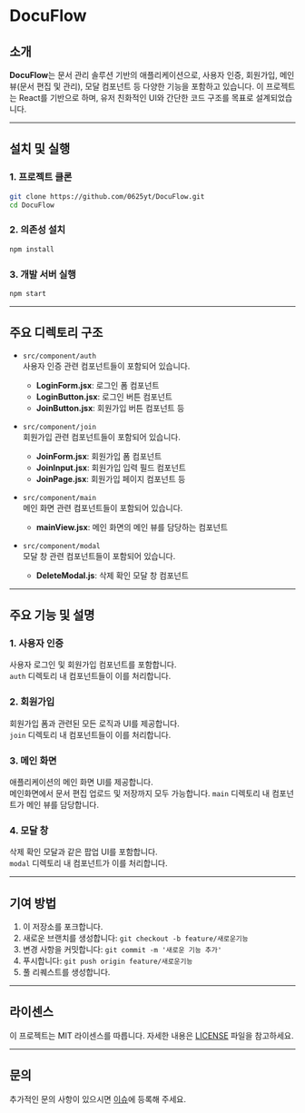 # DocuFlow

## 소개
**DocuFlow**는 문서 관리 솔루션 기반의 애플리케이션으로, 사용자 인증, 회원가입, 메인 뷰(문서 편집 및 관리), 모달 컴포넌트 등 다양한 기능을 포함하고 있습니다. 이 프로젝트는 React를 기반으로 하며, 유저 친화적인 UI와 간단한 코드 구조를 목표로 설계되었습니다.

---

## 설치 및 실행

### 1. 프로젝트 클론
```bash
git clone https://github.com/0625yt/DocuFlow.git
cd DocuFlow
```

### 2. 의존성 설치
```bash
npm install
```

### 3. 개발 서버 실행
```bash
npm start
```

---

## 주요 디렉토리 구조

- `src/component/auth`  
  사용자 인증 관련 컴포넌트들이 포함되어 있습니다.  
  - **LoginForm.jsx**: 로그인 폼 컴포넌트
  - **LoginButton.jsx**: 로그인 버튼 컴포넌트
  - **JoinButton.jsx**: 회원가입 버튼 컴포넌트 등

- `src/component/join`  
  회원가입 관련 컴포넌트들이 포함되어 있습니다.  
  - **JoinForm.jsx**: 회원가입 폼 컴포넌트
  - **JoinInput.jsx**: 회원가입 입력 필드 컴포넌트
  - **JoinPage.jsx**: 회원가입 페이지 컴포넌트 등

- `src/component/main`  
  메인 화면 관련 컴포넌트들이 포함되어 있습니다.  
  - **mainView.jsx**: 메인 화면의 메인 뷰를 담당하는 컴포넌트

- `src/component/modal`  
  모달 창 관련 컴포넌트들이 포함되어 있습니다.  
  - **DeleteModal.js**: 삭제 확인 모달 창 컴포넌트

---

## 주요 기능 및 설명

### 1. 사용자 인증
사용자 로그인 및 회원가입 컴포넌트를 포함합니다.  
`auth` 디렉토리 내 컴포넌트들이 이를 처리합니다.

### 2. 회원가입
회원가입 폼과 관련된 모든 로직과 UI를 제공합니다.  
`join` 디렉토리 내 컴포넌트들이 이를 처리합니다.

### 3. 메인 화면
애플리케이션의 메인 화면 UI를 제공합니다.  
메인화면에서 문서 편집 업로드 및 저장까지 모두 가능합니다.
`main` 디렉토리 내 컴포넌트가 메인 뷰를 담당합니다.

### 4. 모달 창
삭제 확인 모달과 같은 팝업 UI를 포함합니다.  
`modal` 디렉토리 내 컴포넌트가 이를 처리합니다.

---

## 기여 방법
1. 이 저장소를 포크합니다.
2. 새로운 브랜치를 생성합니다: `git checkout -b feature/새로운기능`
3. 변경 사항을 커밋합니다: `git commit -m '새로운 기능 추가'`
4. 푸시합니다: `git push origin feature/새로운기능`
5. 풀 리퀘스트를 생성합니다.

---

## 라이센스
이 프로젝트는 MIT 라이센스를 따릅니다. 자세한 내용은 [LICENSE](LICENSE) 파일을 참고하세요.

---

## 문의
추가적인 문의 사항이 있으시면 [이슈](https://github.com/0625yt/DocuFlow/issues)에 등록해 주세요.
